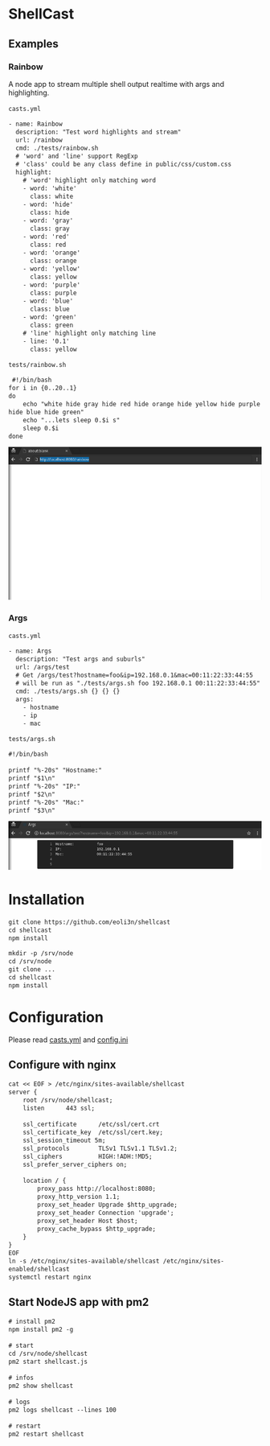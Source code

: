 # ShellCast

## Examples

### Rainbow
A node app to stream multiple shell output realtime with args and highlighting.

``casts.yml``
```
- name: Rainbow
  description: "Test word highlights and stream"
  url: /rainbow
  cmd: ./tests/rainbow.sh
  # 'word' and 'line' support RegExp
  # 'class' could be any class define in public/css/custom.css
  highlight:
    # 'word' highlight only matching word
    - word: 'white'
      class: white
    - word: 'hide'
      class: hide
    - word: 'gray'
      class: gray
    - word: 'red'
      class: red
    - word: 'orange'
      class: orange
    - word: 'yellow'
      class: yellow
    - word: 'purple'
      class: purple
    - word: 'blue'
      class: blue
    - word: 'green'
      class: green
    # 'line' highlight only matching line
    - line: '0.1'
      class: yellow
```
``tests/rainbow.sh``
```
 #!/bin/bash
for i in {0..20..1}
do
    echo "white hide gray hide red hide orange hide yellow hide purple hide blue hide green" 
    echo "...lets sleep 0.$i s"
    sleep 0.$i
done   
```
![Alt Text](tests/rainbow.gif)

### Args

``casts.yml``
```
- name: Args
  description: "Test args and suburls"
  url: /args/test
  # Get /args/test?hostname=foo&ip=192.168.0.1&mac=00:11:22:33:44:55
  # will be run as "./tests/args.sh foo 192.168.0.1 00:11:22:33:44:55"
  cmd: ./tests/args.sh {} {} {}
  args:
    - hostname
    - ip
    - mac
```
``tests/args.sh``
```
#!/bin/bash

printf "%-20s" "Hostname:"
printf "$1\n"
printf "%-20s" "IP:"
printf "$2\n"
printf "%-20s" "Mac:"
printf "$3\n"
```
![Alt Text](tests/args.png)

# Installation
```
git clone https://github.com/eoli3n/shellcast
cd shellcast
npm install
```

```
mkdir -p /srv/node
cd /srv/node
git clone ...
cd shellcast
npm install
```

# Configuration
Please read [casts.yml](casts.yml) and [config.ini](config.ini)

## Configure with nginx
```
cat << EOF > /etc/nginx/sites-available/shellcast
server {
    root /srv/node/shellcast;
    listen      443 ssl;

    ssl_certificate      /etc/ssl/cert.crt
    ssl_certificate_key  /etc/ssl/cert.key;
    ssl_session_timeout 5m;
    ssl_protocols        TLSv1 TLSv1.1 TLSv1.2;
    ssl_ciphers          HIGH:!ADH:!MD5;
    ssl_prefer_server_ciphers on;

    location / {
        proxy_pass http://localhost:8080;
        proxy_http_version 1.1;
        proxy_set_header Upgrade $http_upgrade;
        proxy_set_header Connection 'upgrade';
        proxy_set_header Host $host;
        proxy_cache_bypass $http_upgrade;
    }
}
EOF
ln -s /etc/nginx/sites-available/shellcast /etc/nginx/sites-enabled/shellcast
systemctl restart nginx
```

## Start NodeJS app with pm2

```
# install pm2
npm install pm2 -g

# start
cd /srv/node/shellcast
pm2 start shellcast.js

# infos
pm2 show shellcast

# logs
pm2 logs shellcast --lines 100

# restart
pm2 restart shellcast
```
